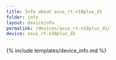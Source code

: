 ```yaml
---
title: Info about asus_rt-n10plus_d1
folder: info
layout: deviceinfo
permalink: /devices/asus_rt-n10plus_d1/
device: asus_rt-n10plus_d1
---
```

{% include templates/device_info.md %}
